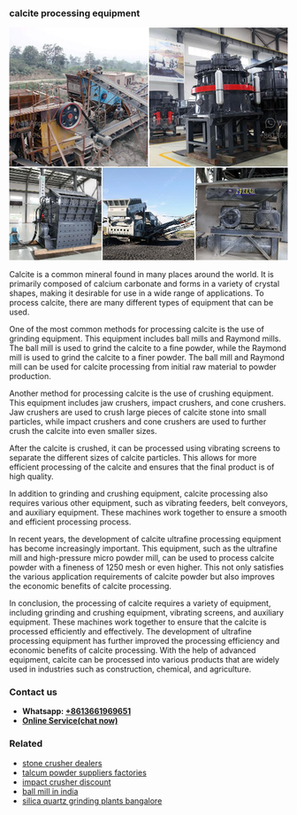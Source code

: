 <h3>calcite processing equipment</h3><img src='1706767875.jpg' alt=''><p>Calcite is a common mineral found in many places around the world. It is primarily composed of calcium carbonate and forms in a variety of crystal shapes, making it desirable for use in a wide range of applications. To process calcite, there are many different types of equipment that can be used.</p><p>One of the most common methods for processing calcite is the use of grinding equipment. This equipment includes ball mills and Raymond mills. The ball mill is used to grind the calcite to a fine powder, while the Raymond mill is used to grind the calcite to a finer powder. The ball mill and Raymond mill can be used for calcite processing from initial raw material to powder production.</p><p>Another method for processing calcite is the use of crushing equipment. This equipment includes jaw crushers, impact crushers, and cone crushers. Jaw crushers are used to crush large pieces of calcite stone into small particles, while impact crushers and cone crushers are used to further crush the calcite into even smaller sizes.</p><p>After the calcite is crushed, it can be processed using vibrating screens to separate the different sizes of calcite particles. This allows for more efficient processing of the calcite and ensures that the final product is of high quality.</p><p>In addition to grinding and crushing equipment, calcite processing also requires various other equipment, such as vibrating feeders, belt conveyors, and auxiliary equipment. These machines work together to ensure a smooth and efficient processing process.</p><p>In recent years, the development of calcite ultrafine processing equipment has become increasingly important. This equipment, such as the ultrafine mill and high-pressure micro powder mill, can be used to process calcite powder with a fineness of 1250 mesh or even higher. This not only satisfies the various application requirements of calcite powder but also improves the economic benefits of calcite processing.</p><p>In conclusion, the processing of calcite requires a variety of equipment, including grinding and crushing equipment, vibrating screens, and auxiliary equipment. These machines work together to ensure that the calcite is processed efficiently and effectively. The development of ultrafine processing equipment has further improved the processing efficiency and economic benefits of calcite processing. With the help of advanced equipment, calcite can be processed into various products that are widely used in industries such as construction, chemical, and agriculture.</p><h3>Contact us</h3><ul><li><strong>Whatsapp:&nbsp;<a href="https://wa.me/8613661969651">+8613661969651</a></strong></li><li><a href="https://swt.shibang-china.com/?git&amp;zhl&amp;calcite processing equipment"><strong>Online Service(chat now)</strong></a></li></ul><h3>Related</h3><ul><li><a href='stone crusher dealers.md'>stone crusher dealers</a></li><li><a href='talcum powder suppliers factories.md'>talcum powder suppliers factories</a></li><li><a href='impact crusher discount.md'>impact crusher discount</a></li><li><a href='ball mill in india.md'>ball mill in india</a></li><li><a href='silica quartz grinding plants bangalore.md'>silica quartz grinding plants bangalore</a></li></ul>